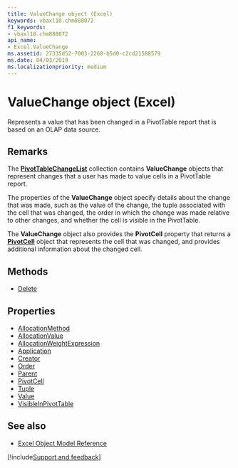 ```yaml
---
title: ValueChange object (Excel)
keywords: vbaxl10.chm888072
f1_keywords:
- vbaxl10.chm888072
api_name:
- Excel.ValueChange
ms.assetid: 27335d52-7003-2268-b5d0-c2cd21588579
ms.date: 04/03/2019
ms.localizationpriority: medium
---
```



# ValueChange object (Excel)

Represents a value that has been changed in a PivotTable report that is based on an OLAP data source.


## Remarks

The **[PivotTableChangeList](Excel.PivotTableChangeList.md)** collection contains **ValueChange** objects that represent changes that a user has made to value cells in a PivotTable report.

The properties of the **ValueChange** object specify details about the change that was made, such as the value of the change, the tuple associated with the cell that was changed, the order in which the change was made relative to other changes, and whether the cell is visible in the PivotTable. 

The **ValueChange** object also provides the **PivotCell** property that returns a **[PivotCell](Excel.PivotCell.md)** object that represents the cell that was changed, and provides additional information about the changed cell.

## Methods

- [Delete](Excel.ValueChange.Delete.md)

## Properties

- [AllocationMethod](Excel.ValueChange.AllocationMethod.md)
- [AllocationValue](Excel.ValueChange.AllocationValue.md)
- [AllocationWeightExpression](Excel.ValueChange.AllocationWeightExpression.md)
- [Application](Excel.ValueChange.Application.md)
- [Creator](Excel.ValueChange.Creator.md)
- [Order](Excel.ValueChange.Order.md)
- [Parent](Excel.ValueChange.Parent.md)
- [PivotCell](Excel.ValueChange.PivotCell.md)
- [Tuple](Excel.ValueChange.Tuple.md)
- [Value](Excel.ValueChange.Value.md)
- [VisibleInPivotTable](Excel.ValueChange.VisibleInPivotTable.md)

## See also

- [Excel Object Model Reference](overview/Excel/object-model.md)

[!include[Support and feedback](~/includes/feedback-boilerplate.md)]